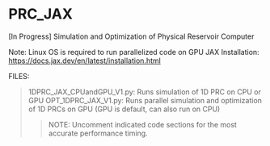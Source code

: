 # PRC_JAX
[In Progress] Simulation and Optimization of Physical Reservoir Computer

Note: Linux OS is required to run parallelized code on GPU
JAX Installation: https://docs.jax.dev/en/latest/installation.html 

FILES:
>1DPRC_JAX_CPUandGPU_V1.py: Runs simulation of 1D PRC on CPU or GPU
>OPT_1DPRC_JAX_V1.py: Runs parallel simulation and optimization of 1D PRCs on GPU (GPU is default, can also run on CPU)
>>NOTE: Uncomment indicated code sections for the most accurate performance timing. 
